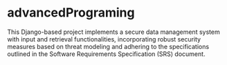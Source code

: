 # advancedPrograming
This Django-based project implements a secure data management system with input and retrieval functionalities, incorporating robust security measures based on threat modeling and adhering to the specifications outlined in the Software Requirements Specification (SRS) document.
